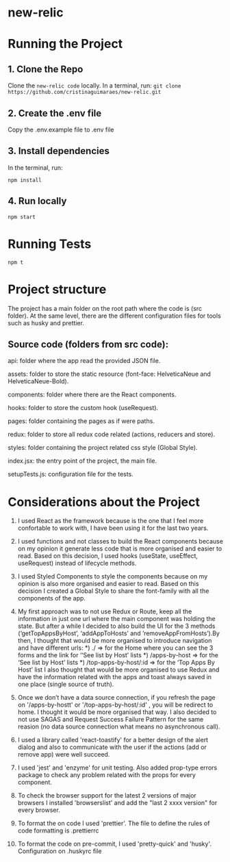# new-relic


# Running the Project
  
## 1. Clone the Repo
Clone the `new-relic code` locally. In a terminal, run:
  `git clone https://github.com/cristinaguimaraes/new-relic.git`
  
## 2. Create the .env file 
Copy the .env.example file to .env file 
    
## 3. Install dependencies
In the terminal, run:
```
npm install
```
## 4. Run locally
```
npm start
```

# Running Tests
```
npm t
```


# Project structure
The project has a main folder on the root path where the code is (src folder). At the same level, there are the different configuration files for tools such as husky and prettier.

## Source code (folders from src code):

api: folder where the app read the provided JSON file.

assets: folder to store the static resource (font-face: HelveticaNeue and HelveticaNeue-Bold).

components: folder where there are the React components.

hooks: folder to store the custom hook (useRequest).

pages: folder containing the pages as if were paths.

redux: folder to store all redux code related (actions, reducers and store).

styles: folder containing the project related css style (Global Style).

index.jsx: the entry point of the project, the main file.

setupTests.js: configuration file for the tests.


# Considerations about the Project

 1. I used React as the framework because is the one that I feel more confortable to work with, I have been using it for the last two years.
 
 2. I used functions and not classes to build the React components because on my opinion it generate less code that is more organised and easier to read. Based on this decision, I used hooks (useState, useEffect, useRequest) instead of lifecycle methods.
 
 3. I used Styled Components to style the components because on my opinion is also more organised and easier to read. Based on this decision I created a Global Style to share the font-family with all the components of the app.

 4. My first approach was to not use Redux or Route, keep all the information in just one url where the main component was holding the state. But after a while I decided to also build the UI for the 3 methods (‘getTopAppsByHost’, ‘addAppToHosts’ and ’removeAppFromHosts’).By then, I thought that would be more organised to introduce navigation and have different urls:
  *) ./  => for the Home where you can see the 3 forms and the link for ‘‘See list by Host’ lists
  *) /apps-by-host  => for the ‘See list by Host’ lists
  *) /top-apps-by-host/:id => for the ‘Top Apps By Host’ list 
I also thought that would be more organised to use Redux and have the information related with the apps and toast always saved in one place (single source of truth). 

  5. Once we don’t have a data source connection, if you refresh the page on '/apps-by-hostt' or '/top-apps-by-host/:id' , you will be redirect to home. I thought it would be more organised that way.
I also decided to not use SAGAS and Request Success Failure Pattern for the same reasion (no data source connection what means no asynchronous call).

  6. I used a library called 'react-toastify' for a better design of the alert dialog and also to communicate with the user if the actions (add or remove app) were well succeed.
  
  7. I used 'jest' and 'enzyme' for unit testing. Also added prop-type errors package to check any problem related with the props for every component. 
  
  8. To check the browser support for the latest 2 versions of major browsers I installed  'browserslist' and add the "last 2 xxxx version" for every browser.
  
  9. To format the on code I used 'prettier'. The file to define the rules of code formatting is .prettierrc
  
  10. To format the code on pre-commit, I used 'pretty-quick'  and 'husky'. Configuration on .huskyrc file
  
  
  


